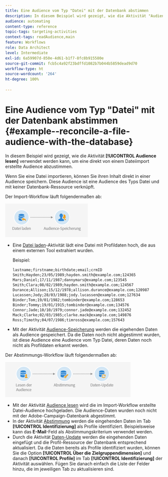 ```yaml
---
title: Eine Audience vom Typ "Datei" mit der Datenbank abstimmen
description: In diesem Beispiel wird gezeigt, wie die Aktivität "Audience lesen" verwendet werden kann, um eine direkt über einen Dateiimport erstellte Audience abzustimmen.
audience: automating
content-type: reference
topic-tags: targeting-activities
context-tags: readAudience,main
feature: Workflows
role: Data Architect
level: Intermediate
exl-id: 6a59907d-850e-4d61-b1f7-8fc8b915580e
source-git-commit: fcb5c4a92f23bdffd1082b7b044b5859dead9d70
workflow-type: ht
source-wordcount: '264'
ht-degree: 100%

---
```


# Eine Audience vom Typ &quot;Datei&quot; mit der Datenbank abstimmen {#example--reconcile-a-file-audience-with-the-database}

In diesem Beispiel wird gezeigt, wie die Aktivität **[!UICONTROL Audience lesen]** verwendet werden kann, um eine direkt von einem Dateiimport erstellte Audience abzustimmen.

Wenn Sie eine Datei importieren, können Sie ihren Inhalt direkt in einer Audience speichern. Diese Audience ist eine Audience des Typs Datei und mit keiner Datenbank-Ressource verknüpft.

Der Import-Workflow läuft folgendermaßen ab:

![](assets/readaudience_activity_example3.png)

* Eine [Datei laden](../../automating/using/load-file.md)-Aktivität lädt eine Datei mit Profildaten hoch, die aus einem externen Tool extrahiert wurden.

   Beispiel:

   ```
   lastname;firstname;birthdate;email;crmID
   Smith;Hayden;23/05/1989;hayden.smith@example.com;124365
   Mars;Daniel;17/11/1987;dannymars@example.com;123545
   Smith;Clara;08/02/1989;hayden.smith@example.com;124567
   Durance;Allison;15/12/1978;allison.durance@example.com;120987
   Lucassen;Jody;28/03/1988;jody.lucassen@example.com;127634
   Binder;Tom;19/01/1982;tombinder@example.com;128653
   Binder;Tommy;19/01/1915;tombinder@example.com;134576
   Connor;Jade;10/10/1979;connor.jade@example.com;132452
   Mack;Clarke;02/03/1985;clarke.mack@example.com;149876
   Ross;Timothy;04/07/1986;timross@example.com;157643
   ```

* Mit der Aktivität [Audience-Speicherung](../../automating/using/save-audience.md) werden die eigehenden Daten als Audience gespeichert. Da die Daten noch nicht abgestimmt wurden, ist diese Audience eine Audience vom Typ Datei, deren Daten noch nicht als Profildaten erkannt werden.

Der Abstimmungs-Workflow läuft folgendermaßen ab:

![](assets/readaudience_activity_example2.png)

* Mit der Aktivität [Audience lesen](../../automating/using/read-audience.md) wird die im Import-Workflow erstellte Datei-Audience hochgeladen. Die Audience-Daten wurden noch nicht mit der Adobe-Campaign-Datenbank abgestimmt.
* In der Aktivität [Abstimmung](../../automating/using/reconciliation.md) werden die eingehenden Daten im Tab **[!UICONTROL Identifizierung]** als Profile identifiziert. Beispielsweise kann das **E-Mail**-Feld als Abstimmungskriterium verwendet werden.
* Durch die Aktivität [Daten-Update](../../automating/using/update-data.md) werden die eingehenden Daten eingefügt und die Profil-Ressource der Datenbank entsprechend aktualisiert. Da die Daten bereits als Profile identifiziert wurden, können Sie die Option **[!UICONTROL Über die Zielgruppendimension]** und danach **[!UICONTROL Profile]** im Tab **[!UICONTROL Identifizierung]** der Aktivität auswählen. Fügen Sie danach einfach die Liste der Felder hinzu, die im jeweiligen Tab zu aktualisieren sind.
